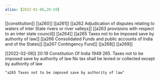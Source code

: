 ```yaml
---
alias: [2022-02-06,20:19]
---
```

[[constitution]] [[a260]] [[a261]] [[a262 Adjudication of disputes relating to waters of inter State rivers or river valleys]] [[a263 provisions with respect to an inter state council]] [[a264]] [[a265 Taxes not to be imposed save by authority of law]] [[a266 Consolidated Funds and public accounts of India and of the States]] [[a267 Contingency Fund]] [[a268]] [[a269]]

[[2022-02-06]] 20:19
Constitution Of India 1949
265. Taxes not to be imposed save by authority of law No tax shall be levied or collected except by authority of law
```query 2022-05-21 14:02
"a265 Taxes not to be imposed save by authority of law"
```